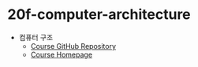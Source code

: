 # 20f-computer-architecture
* 컴퓨터 구조
  * [Course GitHub Repository](https://github.com/snu-csl)
  * [Course Homepage](http://csl.snu.ac.kr/courses/4190.308/2020-2/)
